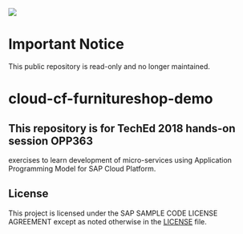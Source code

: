 ![](https://img.shields.io/badge/STATUS-NOT%20CURRENTLY%20MAINTAINED-red.svg?longCache=true&style=flat)

# Important Notice
This public repository is read-only and no longer maintained.

# cloud-cf-furnitureshop-demo

## This repository is for TechEd 2018 hands-on session OPP363
exercises to learn development of micro-services using Application Programming Model for SAP Cloud Platform.

## License
This project is licensed under the SAP SAMPLE CODE LICENSE AGREEMENT except as noted otherwise in the [LICENSE](./LICENSE) file.
